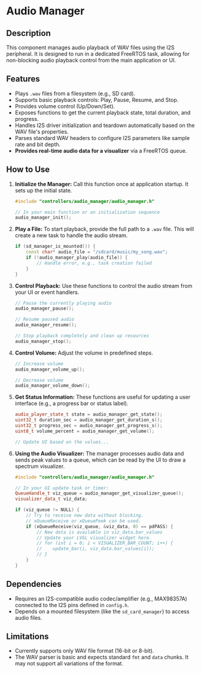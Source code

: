 # Audio Manager

## Description
This component manages audio playback of WAV files using the I2S peripheral. It is designed to run in a dedicated FreeRTOS task, allowing for non-blocking audio playback control from the main application or UI.

## Features
-   Plays `.wav` files from a filesystem (e.g., SD card).
-   Supports basic playback controls: Play, Pause, Resume, and Stop.
-   Provides volume control (Up/Down/Set).
-   Exposes functions to get the current playback state, total duration, and progress.
-   Handles I2S driver initialization and teardown automatically based on the WAV file's properties.
-   Parses standard WAV headers to configure I2S parameters like sample rate and bit depth.
-   **Provides real-time audio data for a visualizer** via a FreeRTOS queue.

## How to Use

1.  **Initialize the Manager:**
    Call this function once at application startup. It sets up the initial state.
    ```cpp
    #include "controllers/audio_manager/audio_manager.h"
    
    // In your main function or an initialization sequence
    audio_manager_init();
    ```

2.  **Play a File:**
    To start playback, provide the full path to a `.wav` file. This will create a new task to handle the audio stream.
    ```cpp
    if (sd_manager_is_mounted()) {
        const char* audio_file = "/sdcard/music/my_song.wav";
        if (!audio_manager_play(audio_file)) {
            // Handle error, e.g., task creation failed
        }
    }
    ```

3.  **Control Playback:**
    Use these functions to control the audio stream from your UI or event handlers.
    ```cpp
    // Pause the currently playing audio
    audio_manager_pause();
    
    // Resume paused audio
    audio_manager_resume();
    
    // Stop playback completely and clean up resources
    audio_manager_stop();
    ```

4.  **Control Volume:**
    Adjust the volume in predefined steps.
    ```cpp
    // Increase volume
    audio_manager_volume_up();
    
    // Decrease volume
    audio_manager_volume_down();
    ```

5.  **Get Status Information:**
    These functions are useful for updating a user interface (e.g., a progress bar or status label).
    ```cpp
    audio_player_state_t state = audio_manager_get_state();
    uint32_t duration_sec = audio_manager_get_duration_s();
    uint32_t progress_sec = audio_manager_get_progress_s();
    uint8_t volume_percent = audio_manager_get_volume();

    // Update UI based on the values...
    ```

6.  **Using the Audio Visualizer:**
    The manager processes audio data and sends peak values to a queue, which can be read by the UI to draw a spectrum visualizer.
    ```cpp
    #include "controllers/audio_manager/audio_manager.h"

    // In your UI update task or timer:
    QueueHandle_t viz_queue = audio_manager_get_visualizer_queue();
    visualizer_data_t viz_data;

    if (viz_queue != NULL) {
        // Try to receive new data without blocking. 
        // xQueueReceive or xQueuePeek can be used.
        if (xQueueReceive(viz_queue, &viz_data, 0) == pdPASS) {
            // New data is available in viz_data.bar_values
            // Update your LVGL visualizer widget here.
            // for (int i = 0; i < VISUALIZER_BAR_COUNT; i++) {
            //    update_bar(i, viz_data.bar_values[i]);
            // }
        }
    }
    ```

## Dependencies
-   Requires an I2S-compatible audio codec/amplifier (e.g., MAX98357A) connected to the I2S pins defined in `config.h`.
-   Depends on a mounted filesystem (like the `sd_card_manager`) to access audio files.

## Limitations
-   Currently supports only WAV file format (16-bit or 8-bit).
-   The WAV parser is basic and expects standard `fmt` and `data` chunks. It may not support all variations of the format.